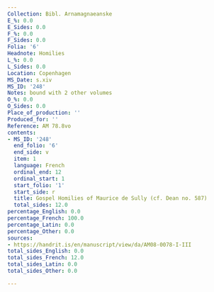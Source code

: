 ```yaml
---
Collection: Bibl. Arnamagnaeanske
E_%: 0.0
E_Sides: 0.0
F_%: 0.0
F_Sides: 0.0
Folia: '6'
Headnote: Homilies
L_%: 0.0
L_Sides: 0.0
Location: Copenhagen
MS_Date: s.xiv
MS_ID: '248'
Notes: bound with 2 other volumes
O_%: 0.0
O_Sides: 0.0
Place_of_production: ''
Produced_for: ''
Reference: AM 78.8vo
contents:
- MS_ID: '248'
  end_folio: '6'
  end_side: v
  item: 1
  language: French
  ordinal_end: 12
  ordinal_start: 1
  start_folio: '1'
  start_side: r
  title: Gospel Homilies of Maurice de Sully (cf. Dean no. 587)
  total_sides: 12.0
percentage_English: 0.0
percentage_French: 100.0
percentage_Latin: 0.0
percentage_Other: 0.0
sources:
- https://handrit.is/en/manuscript/view/da/AM08-0078-I-III
total_sides_English: 0.0
total_sides_French: 12.0
total_sides_Latin: 0.0
total_sides_Other: 0.0

---
```

